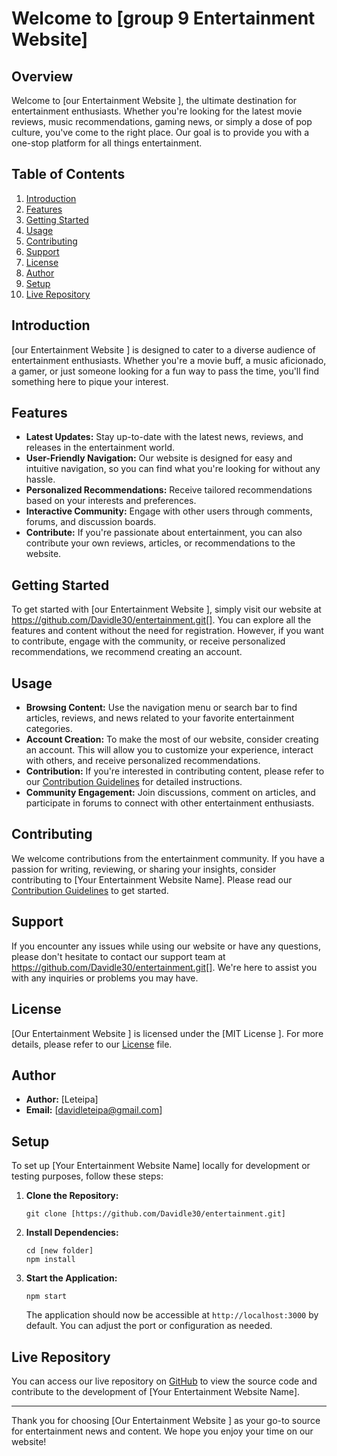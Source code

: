 

# Welcome to [group 9 Entertainment Website]

## Overview

Welcome to [our Entertainment Website ], the ultimate destination for entertainment enthusiasts. Whether you're looking for the latest movie reviews, music recommendations, gaming news, or simply a dose of pop culture, you've come to the right place. Our goal is to provide you with a one-stop platform for all things entertainment.

## Table of Contents

1. [Introduction](#introduction)
2. [Features](#features)
3. [Getting Started](#getting-started)
4. [Usage](#usage)
5. [Contributing](#contributing)
6. [Support](#support)
7. [License](#license)
8. [Author](#author)
9. [Setup](#setup)
10. [Live Repository](#live-repository)

## Introduction

[our Entertainment Website ] is designed to cater to a diverse audience of entertainment enthusiasts. Whether you're a movie buff, a music aficionado, a gamer, or just someone looking for a fun way to pass the time, you'll find something here to pique your interest.

## Features

- **Latest Updates:** Stay up-to-date with the latest news, reviews, and releases in the entertainment world.
- **User-Friendly Navigation:** Our website is designed for easy and intuitive navigation, so you can find what you're looking for without any hassle.
- **Personalized Recommendations:** Receive tailored recommendations based on your interests and preferences.
- **Interactive Community:** Engage with other users through comments, forums, and discussion boards.
- **Contribute:** If you're passionate about entertainment, you can also contribute your own reviews, articles, or recommendations to the website.

## Getting Started

To get started with [our Entertainment Website ], simply visit our website at https://github.com/Davidle30/entertainment.git[]. You can explore all the features and content without the need for registration. However, if you want to contribute, engage with the community, or receive personalized recommendations, we recommend creating an account.

## Usage

- **Browsing Content:** Use the navigation menu or search bar to find articles, reviews, and news related to your favorite entertainment categories.
- **Account Creation:** To make the most of our website, consider creating an account. This will allow you to customize your experience, interact with others, and receive personalized recommendations.
- **Contribution:** If you're interested in contributing content, please refer to our [Contribution Guidelines](CONTRIBUTING.md) for detailed instructions.
- **Community Engagement:** Join discussions, comment on articles, and participate in forums to connect with other entertainment enthusiasts.

## Contributing

We welcome contributions from the entertainment community. If you have a passion for writing, reviewing, or sharing your insights, consider contributing to [Your Entertainment Website Name]. Please read our [Contribution Guidelines](CONTRIBUTING.md) to get started.

## Support

If you encounter any issues while using our website or have any questions, please don't hesitate to contact our support team at https://github.com/Davidle30/entertainment.git[]. We're here to assist you with any inquiries or problems you may have.

## License

[Our Entertainment Website ] is licensed under the [MIT License ]. For more details, please refer to our [License](LICENSE.md) file.

## Author

- **Author:** [Leteipa]
- **Email:** [davidleteipa@gmail.com]

## Setup

To set up [Your Entertainment Website Name] locally for development or testing purposes, follow these steps:

1. **Clone the Repository:**
   ```
   git clone [https://github.com/Davidle30/entertainment.git]
   ```

2. **Install Dependencies:**
   ```
   cd [new folder]
   npm install
   ```

3. **Start the Application:**
   ```
   npm start
   ```

   The application should now be accessible at `http://localhost:3000` by default. You can adjust the port or configuration as needed.

## Live Repository

You can access our live repository on [GitHub](https://davidle30.github.io/entertainment/) to view the source code and contribute to the development of [Your Entertainment Website Name].

---

Thank you for choosing [Our Entertainment Website ] as your go-to source for entertainment news and content. We hope you enjoy your time on our website!
